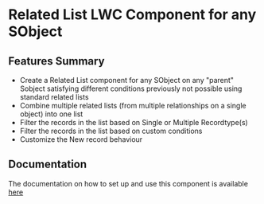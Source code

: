 # Related List LWC Component for any SObject

## Features Summary

* Create a Related List component for any SObject on any "parent" Sobject satisfying different conditions previously not possible using standard related lists
* Combine multiple related lists (from multiple relationships on a single object) into one list
* Filter the records in the list based on Single or Multiple Recordtype(s)
* Filter the records in the list based on custom conditions
* Customize the New record behaviour

## Documentation

The documentation on how to set up and use this component is available [here](https://github.com/vipultaylor/Related-SObject-List/wiki)
